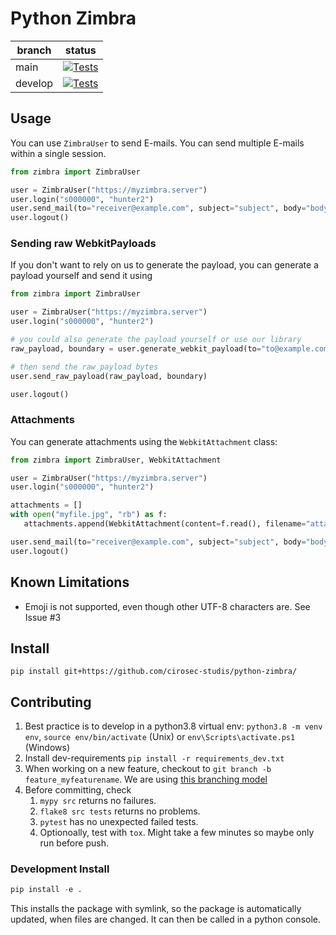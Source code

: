 # Python Zimbra
| branch    | status           |
|-----------|------------------|
| main      | [![Tests](https://github.com/cirosec-studis/python-zimbra/actions/workflows/tests.yml/badge.svg?branch=main)](https://github.com/cirosec-studis/python-zimbra/actions/workflows/tests.yml) | 
| develop   | [![Tests](https://github.com/cirosec-studis/python-zimbra/actions/workflows/tests.yml/badge.svg?branch=develop)](https://github.com/cirosec-studis/python-zimbra/actions/workflows/tests.yml) |

## Usage

You can use `ZimbraUser` to send E-mails. You can send multiple E-mails within a single session.

```python
from zimbra import ZimbraUser

user = ZimbraUser("https://myzimbra.server")
user.login("s000000", "hunter2")
user.send_mail(to="receiver@example.com", subject="subject", body="body", cc="cc@example.com")
user.logout()
```

### Sending raw WebkitPayloads

If you don't want to rely on us to generate the payload, you can generate a payload yourself and send it using

```python
from zimbra import ZimbraUser

user = ZimbraUser("https://myzimbra.server")
user.login("s000000", "hunter2")

# you could also generate the payload yourself or use our library
raw_payload, boundary = user.generate_webkit_payload(to="to@example.com", subject="hello world!", body="this is a raw payload.") 

# then send the raw_payload bytes
user.send_raw_payload(raw_payload, boundary)

user.logout()
```


### Attachments

You can generate attachments using the `WebkitAttachment` class:

```python
from zimbra import ZimbraUser, WebkitAttachment

user = ZimbraUser("https://myzimbra.server")
user.login("s000000", "hunter2")

attachments = []
with open("myfile.jpg", "rb") as f:
   attachments.append(WebkitAttachment(content=f.read(), filename="attachment.jpg"))

user.send_mail(to="receiver@example.com", subject="subject", body="body", attachments=attachments)
user.logout()
```

## Known Limitations

* Emoji is not supported, even though other UTF-8 characters are. See Issue #3

## Install

```
pip install git+https://github.com/cirosec-studis/python-zimbra/
```

## Contributing

1. Best practice is to develop in a python3.8 virtual env: `python3.8 -m venv env`, `source env/bin/activate` (Unix) or `env\Scripts\activate.ps1` (Windows)
2. Install dev-requirements `pip install -r requirements_dev.txt`
3. When working on a new feature, checkout to `git branch -b feature_myfeaturename`. We are using [this branching model](https://nvie.com/posts/a-successful-git-branching-model/)
4. Before committing, check 
   1. `mypy src` returns no failures.
   2. `flake8 src tests` returns no problems.
   3. `pytest` has no unexpected failed tests.
   4. Optionoally, test with `tox`. Might take a few minutes so maybe only run before push.

### Development Install

```python
pip install -e .
```

This installs the package with symlink, so the package is automatically updated, when files are changed.
It can then be called in a python console.

